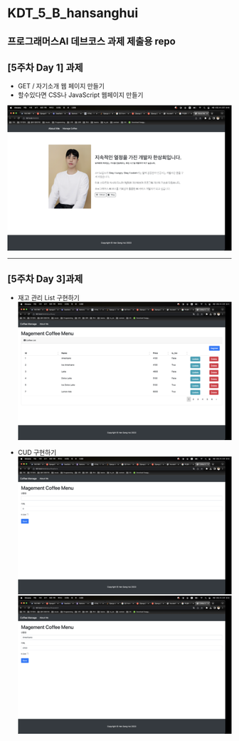 # KDT_5_B_hansanghui
프로그래머스AI 데브코스 과제 제출용 repo
---
## [5주차 Day 1] 과제

* GET / 자기소개 웹 페이지 만들기
* 할수있다면 CSS나 JavaScript 웹페이지 만들기

![result](./images/1.png)

---
## [5주차 Day 3]과제
* 재고 관리 List 구현하기
![result](./images/2.png)

* CUD 구현하기
![result](./images/3.png)
![result](./images/4.png)
